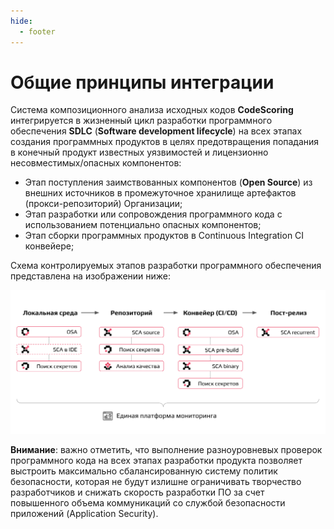 ```yaml
---
hide:
  - footer
---
```


# Общие принципы интеграции

Система композиционного анализа исходных кодов **CodeScoring** интегрируется в жизненный цикл разработки программного обеспечения **SDLC** (**Software development lifecycle**) на всех этапах создания программных продуктов в целях предотвращения попадания в конечный продукт известных уязвимостей и лицензионно несовместимых/опасных компонентов:

- Этап поступления заимствованных компонентов (**Open Source**) из внешних источников в промежуточное хранилище артефактов (прокси-репозиторий) Организации;
- Этап разработки или сопровождения программного кода с использованием потенциально опасных компонентов;
- Этап сборки программных продуктов в Continuous Integration CI конвейере;

Схема контролируемых этапов разработки программного обеспечения представлена на изображении ниже:

![All integration stages](/assets/img/integration/integration-stages.png)

**Внимание**: важно отметить, что выполнение разноуровневых проверок программного кода на всех этапах разработки продукта позволяет выстроить максимально сбалансированную систему политик безопасности, которая не будут излишне ограничивать творчество разработчиков и снижать скорость разработки ПО за счет повышенного объема коммуникаций со службой безопасности приложений (Application Security).

